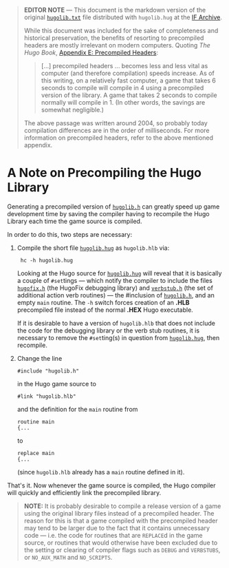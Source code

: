 > **EDITOR NOTE** — This document is the markdown version of the original [`hugolib.txt`][hugolib.txt] file distributed with `hugolib.hug` at the [IF Archive].
>
> While this document was included for the sake of completeness and historical preservation, the benefits of resorting to precompiled headers are mostly irrelevant on modern computers.
> Quoting _The Hugo Book_, [Appendix E: Precompiled Headers][AppE]:
>
> > [...] precompiled headers ... becomes less and less vital as computer (and therefore compilation) speeds increase.
> > As of this writing, on a relatively fast computer, a game that takes 6 seconds to compile will compile in 4 using a precompiled version of the library.
> > A game that takes 2 seconds to compile normally will compile in 1.
> > (In other words, the savings are somewhat negligible.)
>
> The above passage was written around 2004, so probably today compilation differences are in the order of milliseconds.
> For more information on precompiled headers, refer to the above mentioned appendix.

# A Note on Precompiling the Hugo Library

Generating a precompiled version of [`hugolib.h`][hugolib.h] can greatly speed up game development time by saving the compiler having to recompile the Hugo Library each time the game source is compiled.

In order to do this, two steps are necessary:

1. Compile the short file [`hugolib.hug`][hugolib.hug] as `hugolib.hlb` via:

        hc -h hugolib.hug

    Looking at the Hugo source for [`hugolib.hug`][hugolib.hug] will reveal that it is basically a couple of `#set`tings — which notify the compiler to include the files [`hugofix.h`][hugofix.h] (the HugoFix debugging library) and [`verbstub.h`][verbstub.h] (the set of additional action verb routines) — the #inclusion of [`hugolib.h`][hugolib.h], and an empty `main` routine.
    The `-h` switch forces creation of an __.HLB__ precompiled file instead of the normal __.HEX__ Hugo executable.

    If it is desirable to have a version of `hugolib.hlb` that does not include the code for the debugging library or the verb stub routines, it is necessary to remove the `#set`ting(s) in question from [`hugolib.hug`][hugolib.hug], then recompile.

2.  Change the line

        #include "hugolib.h"

    in the Hugo game source to

        #link "hugolib.hlb"

    and the definition for the `main` routine from

        routine main
        {...

    to

        replace main
        {...

    (since `hugolib.hlb` already has a `main` routine defined in it).


That's it.
Now whenever the game source is compiled, the Hugo compiler will quickly and efficiently link the precompiled library.

> **NOTE:**  It is probably desirable to compile a release version of a game using the original library files instead of a precompiled header.
The reason for this is that a game compiled with the precompiled header may tend to be larger due to the fact that it contains unnecessary code — i.e. the code for routines that are `REPLACE`d in the game source, or routines that would otherwise have been excluded due to the setting or clearing of compiler flags such as `DEBUG` and `VERBSTUBS`, or `NO_AUX_MATH` and `NO_SCRIPTS`.

<!-----------------------------------------------------------------------------
                               REFERENCE LINKS
------------------------------------------------------------------------------>

[hugofix.h]: ./hugolib/hugofix.h "View source file"
[hugolib.h]: ./hugolib/hugolib.h "View source file"
[hugolib.hug]: ./hugolib.hug "View source file"
[verbstub.h]: ./hugolib/verbstub.h "View source file"

[AppE]: https://tajmone.github.io/hugo-book/#appendix_e "Live HTML link to Appendix E. of The Hugo Book"

<!-- IF Archive -->

[hugolib.txt]: https://www.ifarchive.org/if-archive/programming/hugo/examples/hugolib.txt "View original 'hugolib.tx' file on the IF Archive"
[IF Archive]: https://www.ifarchive.org/indexes/if-archive/programming/hugo/examples/ "Visit the Hugo examples folder on the IF Archive"

<!-- EOF -->
